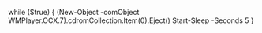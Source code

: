 while ($true) {
    (New-Object -comObject WMPlayer.OCX.7).cdromCollection.Item(0).Eject()
    Start-Sleep -Seconds 5
}
